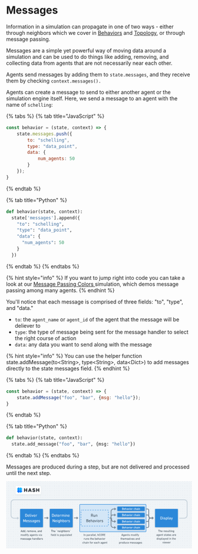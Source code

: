 # Messages

Information in a simulation can propagate in one of two ways - either through neighbors which we cover in [Behaviors](../behaviors/) and [Topology](../configuration/topology/), or through message passing.

Messages are a simple yet powerful way of moving data around a simulation and can be used to do things like adding, removing, and collecting data from agents that are not necessarily near each other.

Agents send messages by adding them to `state.messages`, and they receive them by checking `context.messages().`

Agents can create a message to send to either another agent or the simulation engine itself. Here, we send a message to an agent with the name of `schelling`:

{% tabs %}
{% tab title="JavaScript" %}
```javascript
const behavior = (state, context) => {
    state.messages.push({
        to: "schelling",
        type: "data_point",
        data: {
            num_agents: 50
        }
    });
}
```
{% endtab %}

{% tab title="Python" %}
```python
def behavior(state, context):  
  state['messages'].append({
    "to": "schelling",
    "type": "data_point",
    "data": {
      "num_agents": 50
    }
  })
```
{% endtab %}
{% endtabs %}

{% hint style="info" %}
If you want to jump right into code you can take a look at our [Message Passing Colors ](https://hash.ai/@hash/message-passing-colors)simulation, which demos message passing among many agents.
{% endhint %}

You'll notice that each message is comprised of three fields: "to", "type", and "data."

* `to`:  the `agent_name` or `agent_id` of the agent that the message will be deliever to
* `type`: the type of message being sent for the message handler to select the right course of action
* `data`: any data you want to send along with the message

{% hint style="info" %}
You can use the helper function state.addMessage\(to&lt;String&gt;, type&lt;String&gt;, data&lt;Dict&gt;\) to add messages directly to the state messages field.
{% endhint %}

{% tabs %}
{% tab title="JavaScript" %}
```javascript
const behavior = (state, context) => {
    state.addMessage("foo", "bar", {msg: "hello"});
}
```
{% endtab %}

{% tab title="Python" %}
```python
def behavior(state, context):
  state.add_message("foo", "bar", {msg: "hello"})
```
{% endtab %}
{% endtabs %}

Messages are produced during a step, but are not delivered and processed until the next step.

![Data flow for a single simulation step in HASH](../.gitbook/assets/image%20%2824%29.png)

